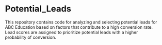 # Potential_Leads
This repository contains code for analyzing and selecting potential leads for ABC Education based on factors that contribute to a high conversion rate. Lead scores are assigned to prioritize potential leads with a higher probability of conversion.
